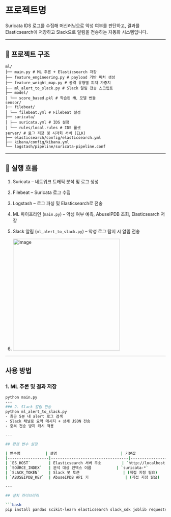 # 프로젝트명

Suricata IDS 로그를 수집해 머신러닝으로 악성 여부를 판단하고, 결과를 Elasticsearch에 저장하고 Slack으로 알림을 전송하는 자동화 시스템입니다.

---

## 📁 프로젝트 구조

```
ml/
├── main.py # ML 추론 + Elasticsearch 저장
├── feature_engineering.py # payload 기반 피처 생성
├── feature_weight_map.py # 공격 유형별 피처 가중치
├── ml_alert_to_slack.py # Slack 알림 전송 스크립트
├── model/
│ └── score_based.pkl # 학습된 ML 모델 번들
sensor/
├── filebeat/
│ └── filebeat.yml # Filebeat 설정
├── suricata/
│ ├── suricata.yml # IDS 설정
│ └── rules/local.rules # IDS 룰셋
server/ # 로그 저장 및 시각화 서버 (ELK)
├── elasticsearch/config/elasticsearch.yml
├── kibana/config/kibana.yml
└── logstash/pipeline/suricata-pipeline.conf
```

---

## 🔹 실행 흐름
1. Suricata – 네트워크 트래픽 분석 및 로그 생성
2. Filebeat – Suricata 로그 수집
3. Logstash – 로그 파싱 및 Elasticsearch로 전송
4. ML 파이프라인 (`main.py`) – 악성 여부 예측, AbuseIPDB 조회, Elasticsearch 저장
5. Slack 알림 (`ml_alert_to_slack.py`) – 악성 로그 탐지 시 알림 전송

6. <img width="336" height="350" alt="image" src="https://github.com/user-attachments/assets/d1a517d6-8a90-4b09-8a02-bfb53591301d" />


---

## 사용 방법

### 1. ML 추론 및 결과 저장
```bash
python main.py
---
### 2. Slack 알림 전송
python ml_alert_to_slack.py
- 최근 5분 내 alert 로그 검색
- Slack 채널로 요약 메시지 + 상세 JSON 전송
- 중복 전송 방지 캐시 적용

---

## 환경 변수 설정

| 변수명           | 설명                            | 기본값                    |
|------------------|----------------------------------|----------------------------|
| `ES_HOST`        | Elasticsearch 서버 주소         | `http://localhost:9200`   |
| `SOURCE_INDEX`   | 분석 대상 인덱스 이름           | `suricata-*`              |
| `SLACK_TOKEN`    | Slack 봇 토큰                   | (직접 지정 필요)          |
| `ABUSEIPDB_KEY`  | AbuseIPDB API 키                | (직접 지정 필요)          |

---

## 설치 라이브러리

```bash
pip install pandas scikit-learn elasticsearch slack_sdk joblib requests
```
